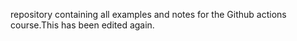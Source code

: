 repository containing all examples and notes for the Github actions course.This has been edited again.
